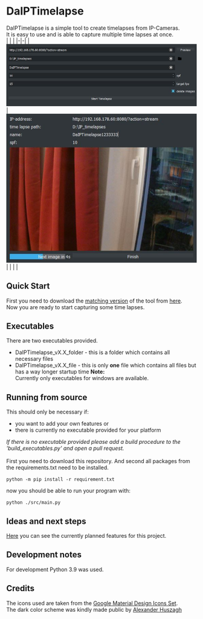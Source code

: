 # DaIPTimelapse
DaIPTimelapse is a simple tool to create timelapses from IP-Cameras. </br>
It is easy to use and is able to capture multiple time lapses at once. </br>
| | |
|-|-|
|![main UI](./docs/img/main_ui.JPG) | ![time lapse capture UI](./docs/img/capture_ui.JPG)|
| | |

## Quick Start
First you need to download the [matching version](##Executables) of the tool from [here](https://github.com/CaptainDario/DaIPTimelapse/releases). </br>
Now you are ready to start capturing some time lapses.</br>

## Executables
There are two executables provided. </br>
* DaIPTimelapse_vX.X_folder - this is a folder which contains all necessary files 
* DaIPTimelapse_vX.X_file - this is only **one** file which contains all files but has a way longer startup time
**Note:** </br>
Currently only executables for windows are available.

## Running from source

This should only be necessary if:
* you want to add your own features or
* there is currently no executable provided for your platform

*If there is no executable provided please add a build procedure to the 'build_executables.py' and open a pull request.*
</br>
</br>
First you need to download this repository.
And second all packages from the requirements.txt need to be installed.

```
python -m pip install -r requirement.txt
```
now you should be able to run your program with:
```
python ./src/main.py
```

## Ideas and next steps

[Here](https://github.com/CaptainDario/DaIPTimelapse/projects/1) you can see the currently planned features for this project.

## Development notes

For development Python 3.9 was used.

## Credits
The icons used are taken from the [Google Material Design Icons Set](https://material.io/resources/icons/). </br>
The dark color scheme was kindly made public by [Alexander Huszagh](https://github.com/Alexhuszagh/BreezeStyleSheets) </br>